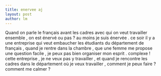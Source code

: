 ```yaml
---
title: enervee aj  
layout: post
author: lm
---
```

<p>Quand on parle le français avant les cadres avec qui on veut travailler ensemble , on est énervé ou pas ? au moins je suis énervée . ce soir il y a une entreprise qui veut embaucher les étudiants du département de français , quand je rentre dans la chambre , que une femme me propose une question facile , je peux pas bien organiser mon esprit . complexe ! cette entreprise , je ne veux pas y travailler , et quand je rencontre les cadres dans le département où je veux travailler , comment je peux faire ? comment me calmer ? </p>
